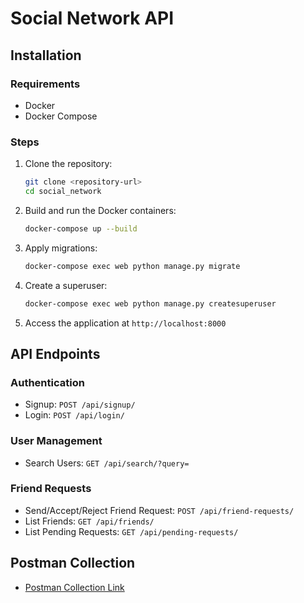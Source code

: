 # Social Network API

## Installation

### Requirements
- Docker
- Docker Compose

### Steps
1. Clone the repository:
    ```bash
    git clone <repository-url>
    cd social_network
    ```

2. Build and run the Docker containers:
    ```bash
    docker-compose up --build
    ```

3. Apply migrations:
    ```bash
    docker-compose exec web python manage.py migrate
    ```

4. Create a superuser:
    ```bash
    docker-compose exec web python manage.py createsuperuser
    ```

5. Access the application at `http://localhost:8000`

## API Endpoints

### Authentication
- Signup: `POST /api/signup/`
- Login: `POST /api/login/`

### User Management
- Search Users: `GET /api/search/?query=`

### Friend Requests
- Send/Accept/Reject Friend Request: `POST /api/friend-requests/`
- List Friends: `GET /api/friends/`
- List Pending Requests: `GET /api/pending-requests/`

## Postman Collection
- [Postman Collection Link](<postman-collection-url>)

